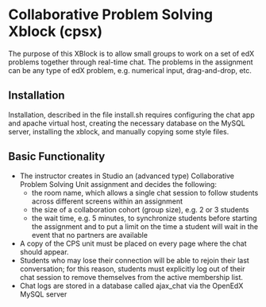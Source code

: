 # Collaborative Problem Solving Xblock (cpsx)

The purpose of this XBlock is to allow small groups to work on a set of edX problems together through real-time chat.
The problems in the assignment can be any type of edX problem, e.g. numerical input, drag-and-drop, etc. 

## Installation

Installation, described in the file install.sh requires configuring the chat app and apache virtual host, creating the necessary
database on the MySQL server, installing the xblock, and manually copying some style files.

## Basic Functionality

* The instructor creates in Studio an (advanced type) Collaborative Problem Solving Unit assignment and decides the following:
  * the room name, which allows a single chat session to follow students across different screens within an assignment
  * the size of a collaboration cohort (group size), e.g. 2 or 3 students
  * the wait time, e.g. 5 minutes, to synchronize students before starting the assignment 
and to put a limit on the time a student will wait in the event that no partners are available
* A copy of the CPS unit must be placed on every page where the chat should appear.
* Students who may lose their connection will be able to rejoin their last conversation; for this reason, students must explicitly 
log out of their chat session to remove themselves from the active membership list.
* Chat logs are stored in a database called ajax_chat via the OpenEdX MySQL server



